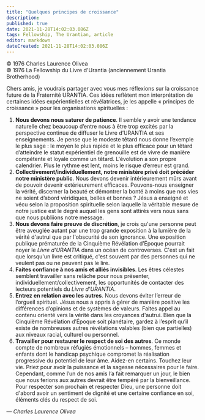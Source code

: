```yaml
---
title: "Quelques principes de croissance"
description: 
published: true
date: 2021-11-28T14:02:03.086Z
tags: Fellowship, The Urantian, article
editor: markdown
dateCreated: 2021-11-28T14:02:03.086Z
---
```


<p class="v-card v-sheet theme--light gray lighten-3 px-2">© 1976 Charles Laurence Olivea<br>© 1976 La Fellowship du Livre d'Urantia (anciennement Urantia Brotherhood)</p>


Chers amis, je voudrais partager avec vous mes réflexions sur la croissance future de la Fraternité URANTIA. Ces idées reflètent mon interprétation de certaines idées expérientielles et révélatrices, je les appelle « principes de croissance » pour les organisations spirituelles :

1. **Nous devons nous saturer de patience**. Il semble y avoir une tendance naturelle chez beaucoup d’entre nous à être trop excités par la perspective continue de diffuser le Livre d’URANTIA et ses enseignements. Je pense que le modeste têtard nous donne l’exemple le plus sage : le moyen le plus rapide et le plus efficace pour un têtard d’atteindre le statut expérientiel de grenouille est de vivre de manière compétente et loyale comme un têtard. L'évolution a son propre calendrier. Plus le rythme est lent, moins le risque d’erreur est grand.
2. **Collectivement/individuellement, notre ministère privé doit précéder notre ministère public**. Nous devons devenir intérieurement mûrs avant de pouvoir devenir extérieurement efficaces. Pouvons-nous enseigner la vérité, discerner la beauté et démontrer la bonté à moins que nos vies ne soient d’abord véridiques, belles et bonnes ? Jésus a enseigné et vécu selon la proposition spirituelle selon laquelle la véritable mesure de notre justice est le degré auquel les gens sont attirés vers nous sans que nous publiions notre message.
3. **Nous devons faire preuve de discrétion**, je crois qu'une personne peut être aveuglée autant par une trop grande exposition à la lumière de la vérité d'autrui que par l'obscurité de son ignorance. Une exposition publique prématurée de la Cinquième Révélation d’Époque pourrait noyer le _Livre d’URANTIA_ dans un océan de controverses. C'est un fait que lorsqu'un livre est critiqué, c'est souvent par des personnes qui ne veulent pas ou ne peuvent pas le lire.
4. **Faites confiance à nos amis et alliés invisibles**. Les êtres célestes semblent travailler sans relâche pour nous présenter, individuellement/collectivement, les opportunités de contacter des lecteurs potentiels du _Livre d'URANTIA_.
5. **Entrez en relation avec les autres**. Nous devons éviter l’erreur de l’orgueil spirituel. Jésus nous a appris à gérer de manière positive les différences d’opinions et de systèmes de valeurs. Faites appel au contenu orienté vers la vérité dans les croyances d'autrui. Bien que la Cinquième Révélation d’Époque soit planétaire, gardez à l’esprit qu’il existe de nombreuses autres révélations valables (bien que partielles) aux niveaux racial, culturel ou personnel.
6. **Travailler pour restaurer le respect de soi des autres**. Ce monde compte de nombreux réfugiés émotionnels – hommes, femmes et enfants dont le handicap psychique compromet la réalisation progressive du potentiel de leur âme. Aidez-en certains. Touchez leur vie. Priez pour avoir la puissance et la sagesse nécessaires pour le faire. Cependant, comme l’un de nos amis l’a fait remarquer un jour, le bien que nous ferions aux autres devrait être tempéré par la bienveillance. Pour respecter son prochain et respecter Dieu, une personne doit d'abord avoir un sentiment de dignité et une certaine confiance en soi, éléments clés du respect de soi.

— _Charles Laurence Olivea_

